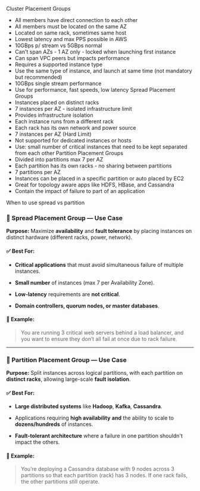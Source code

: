 Cluster Placement Groups
- All members have direct connection to each other
- All members must be located on the same AZ
- Located on same rack, sometimes same host
- Lowest latency and max PPS possible in AWS
- 10GBps p/ stream vs 5GBps normal
- Can't span AZs - 1 AZ only - locked when launching first instance
- Can span VPC peers but impacts performance
- Requires a supported instance type
- Use the same type of instance, and launch at same time (not mandatory but recommended)
- 10GBps single stream performance
- Use for performance, fast speeds, low latency
Spread Placement Groups
- Instances placed on distinct racks
- 7 instances per AZ - isolated infrastructure limit
- Provides infrastructure isolation
- Each instance runs from a different rack
- Each rack has its own network and power source
- 7 instances per AZ (Hard Limit)
- Not supported for dedicated instances or hosts
- Use: small number of critical instances that need to be kept separated from each other
Partition Placement Groups
- Divided into partitions max 7 per AZ
- Each partition has its own racks - no sharing between partitions
- 7 partitions per AZ
- Instances can be placed in a specific partition or auto placed by EC2
- Great for topology aware apps like HDFS, HBase, and Cassandra
- Contain the impact of failure to part of an application

When to use spread vs partition
### 🔹 Spread Placement Group — **Use Case**

**Purpose:** Maximize **availability** and **fault tolerance** by placing instances on distinct hardware (different racks, power, network).

#### ✅ Best For:

- **Critical applications** that must avoid simultaneous failure of multiple instances.
    
- **Small number** of instances (max 7 per Availability Zone).
    
- **Low-latency** requirements are **not critical**.
    
- **Domain controllers, quorum nodes, or master databases**.
    

#### 📌 Example:

> You are running 3 critical web servers behind a load balancer, and you want to ensure they don’t all fail at once due to rack failure.

---

### 🔸 Partition Placement Group — **Use Case**

**Purpose:** Split instances across logical partitions, with each partition on **distinct racks**, allowing large-scale **fault isolation**.

#### ✅ Best For:

- **Large distributed systems** like **Hadoop**, **Kafka**, **Cassandra**.
    
- Applications requiring **high availability** **and** the ability to scale to **dozens/hundreds** of instances.
    
- **Fault-tolerant architecture** where a failure in one partition shouldn't impact the others.
    

#### 📌 Example:

> You’re deploying a Cassandra database with 9 nodes across 3 partitions so that each partition (rack) has 3 nodes. If one rack fails, the other partitions still operate.